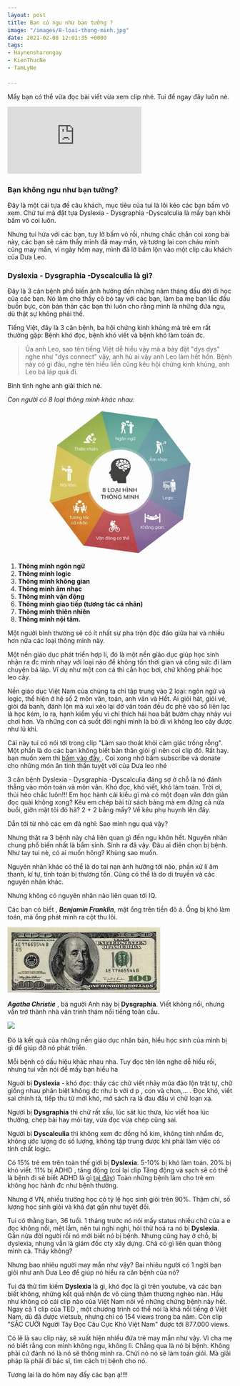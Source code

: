 ```yaml
---
layout: post
title: Bạn có ngu như bạn tưởng ?
image: "/images/8-loai-thong-minh.jpg"
date: 2021-02-08 12:01:35 +0000
tags:
- Haynensharengay
- KienThucNe
- TamLyNe

---
```

Mấy bạn có thể vừa đọc bài viết vừa xem clip nhé. Tui để ngay đây luôn nè.

<p><iframe src="https://www.youtube.com/embed/X0AoaItugvw" frameborder="0" allowfullscreen></iframe></p>

### Bạn không ngu như bạn tưởng?

Đây là một cái tựa đề câu khách, mục tiêu của tui là lôi kéo các bạn bấm vô xem. Chứ tui mà đặt tựa Dyslexia - Dysgraphia -Dyscalculia là mấy bạn khỏi bấm vô coi luôn.

Nhưng tui hứa với các bạn, tuy lỡ bấm vô rồi, nhưng chắc chắn coi xong bài này, các bạn sẽ cảm thấy mình đã may mắn, và tương lai con cháu mình cũng may mắn, vì ngày hôm nay, mình đã lỡ bấm lộn vào một clip câu khách của Dưa Leo.

### Dyslexia - Dysgraphia -Dyscalculia là gì?

Đây là 3 căn bệnh phổ biến ảnh hưởng đến những năm tháng đầu đời đi học của các bạn. Nó làm cho thầy cô bó tay với các bạn, làm ba mẹ bạn lắc đầu buồn bực, còn bản thân các bạn thì luôn cho rằng mình là những đứa ngu, dù thật sự không phải thế.

Tiếng Việt, đây là 3 căn bệnh, ba hội chứng kinh khủng mà trẻ em rất thường gặp: Bệnh khó đọc, bệnh khó viết và bệnh khó làm toán đc.

> Ủa anh Leo, sao tên tiếng Việt dễ hiểu vậy mà a bày đặt "dys dys" nghe như "dys connect" vậy, anh hù ai vậy anh Leo làm hết hồn. Bệnh này có gì đâu, nghe tên hiểu liền cũng kêu hội chứng kinh khủng, anh Leo bá láp quá đi.

Bình tĩnh nghe anh giải thích nè.

_Con người có 8 loại thông minh khác nhau:_

![](/images/8-loai-thong-minh.jpg)

1. **Thông minh ngôn ngữ**
2. **Thông minh logic**
3. **Thông minh không gian**
4. **Thông minh âm nhạc**
5. **Thông minh vận động**
6. **Thông minh giao tiếp (tương tác cá nhân)**
7. **Thông minh thiên nhiên**
8. **Thông minh nội tâm.**

Một người bình thường sẽ có ít nhất sự pha trộn độc đáo giữa hai và nhiều hơn nữa các loại thông minh này.

Một nền giáo dục phát triển hợp lí, đó là một nền giáo dục giúp học sinh nhận ra đc mình nhạy với loại nào để không tốn thời gian và công sức đi làm chuyện bá láp. Ví dụ như một con cá thì cần học bơi, chứ không phải học leo cây.

Nền giáo dục Việt Nam của chúng ta chỉ tập trung vào 2 loại: ngôn ngữ và logic, thể hiện ở hệ số 2 môn văn, toán, anh văn và Hết. Ai giỏi hát, giỏi vẻ, giỏi đá banh, đánh lộn mà xui xẻo lại dở văn toán đều đc phê vào sổ liên lạc là học kém, lo ra, hạnh kiểm yếu vì chỉ thích hái hoa bắt bướm chạy nhảy vui chơi hơn. Và những con cá suốt đời nghỉ mình là bỏ đi vì không leo cây được như lũ khỉ.

Cái này tui có nói tới trong clip "Làm sao thoát khỏi cảm giác trống rỗng". Một phần là do các bạn không biết bản thân giỏi gì nên coi clip đó. Rất hay. bạn muốn xem thì <a href="https://youtu.be/gA3NnZzS4cY?t=54" target="_blank"> bấm vào đây </a>. Coi xong nhớ bấm subscribe và donate cho những món ăn tinh thần tuyệt vời của Dưa leo nhé

3 căn bệnh Dyslexia - Dysgraphia -Dyscalculia đáng sợ ở chỗ là nó đánh thẳng vào môn toán và môn văn. Khó đọc, khó viết, khó làm toán. Trời ơi, thúi hẻo chắc luôn!!! Em học hành cái kiểu gì mà có một đoạn văn đơn giản đọc quài không xong? Kêu em chép bài từ sách bảng mà em đứng cả nửa buổi, giỡn mặt tôi đó hả? 2 + 2 bằng mấy? Về kêu phụ huynh lên đây.

Dẫn tới từ nhỏ các em đã nghĩ: Sao mình ngu quá vậy?

Nhưng thật ra 3 bệnh này chả liên quan gì đến ngu khôn hết. Nguyên nhân chung phổ biến nhất là bẩm sinh. Sinh ra đã vậy. Đâu ai điên chọn bị bệnh. Như tay tui nè, có ai muốn hông? Khùng sao muốn.

Nguyên nhân khác có thể là do tai nạn ảnh hưởng tới não, phần xử lí âm thanh, kí tự, tính toán bị thương tổn. Cũng có thể là do di truyền và các nguyên nhân khác.

Nhưng không có nguyên nhân nào liên quan tới IQ.

Các bạn có biết , **_Benjamin Franklin_**, mặt ổng trên tiền đô á. Ổng bị khó làm toán, mà ổng phát minh ra cột thu lôi.

![](/images/benjamin.jpg)

**_Agatha Christie_** , bà người Anh này bị **Dysgraphia**. Viết không nổi, nhưng vẫn trở thành nhà văn trinh thám nổi tiếng toàn cầu.

![](https://s3.amazonaws.com/photo.goodreads.com/misc/1442254182-1442254182_goodreads_misc.jpg)

Đó là kết quả của những nền giáo dục nhân bản, hiểu học sinh của mình bị gì để giúp đỡ nó phát triển.

Mỗi bệnh có dấu hiệu khác nhau nha. Tuy đọc tên lên nghe dễ hiểu rồi, nhưng tui vẫn nói để mấy bạn hiểu ha

Nguời bị **Dyslexia** - khó đọc: thấy các chữ viết nhảy múa đảo lộn trật tự, chữ giống nhau phân biệt không đc như b với d p , con và chon,... . Đọc khó, viết sai chính tả, tiếp thu từ mới khó, mở sách ra là đau đầu vì chữ loạn xạ.

Người bị **Dysgraphia** thì chữ rất xấu, lúc sát lúc thưa, lúc viết hoa lúc thường, chép bài hay mỏi tay, vừa đọc vừa chép cũng sai.

Người bị **Dyscalculia** thì không xem đc đồng hồ kim, không tính nhẩm đc, không ước lượng đc số lượng, không tập trung được khi phải làm việc có tính chất logic.

Có 15% trẻ em trên toàn thế giới bị **Dyslexia**. 5-10% bị khó làm toán. 20% bị khó viết. 11% bị ADHD , tăng động (coi lại clip Tăng động và sạch sẽ có thể là bệnh đi sẽ biết ADHD là gì <a href="https://www.youtube.com/watch?v=lUFVmlZC6oc" target="_blank"> tại đây</a>) Toàn những bệnh làm cho trẻ em không học hành đc như bệnh thường.

Nhưng ở VN, nhiều trường học có tỷ lệ học sinh giỏi trên 90%. Thậm chí, số lượng học sinh giỏi và khá đạt gần như tuyệt đối.

Tui có thằng bạn, 36 tuổi. 1 tháng trước nó nói mấy status nhiều chữ của a e đọc không nổi, mệt lắm, nên tui nghi nghi, hỏi thử hoá ra nó bị **Dyslexia**. Gần nửa đời người rồi nó mới biết nó bị bệnh. Nhưng cũng hay ở chỗ, bị dyslexia, nhưng vẫn là giám  đốc cty xây dựng. Chả có gì liên quan thông mình cả. Thấy không?

Nhưng bao nhiêu người may mắn như vậy? Bai nhiêu người có 1 ngời bạn giỏi như anh Dưa Leo để giúp nó hiểu ra căn bệnh của nó?

Tui đã thử tìm kiếm **Dyslexia** là gì, khó đọc là gì trên youtube, và các bạn biết không, những kết quả nhận đc vô cùng thảm thương nghèo nàn. Hầu như không có cái clip nào của Việt Nam nói về những chứng bệnh này hết. Ngay cả 1 clip của TED , một chương trình có thể nói là khá nổi tiếng ở Việt Nam, dù đã được vietsub, nhưng chỉ có 154 views trong ba năm. Còn clip "SẶC CƯỜI Người Tây Đọc Câu Cực Khó Việt Nam" được tới 877.000 views.

Có lẽ là sau clip này, sẽ xuất hiện nhiều đứa trẻ may mắn như vậy. Vì cha mẹ nó biết rằng con mình không ngu, không lì. Chẳng qua là nó bị bệnh. Không phải cứ đánh nó là nó sẽ thông minh ra. Chửi nó nó sẽ làm toán giỏi. Mà giải pháp là phải đi bác sĩ, tìm cách trị bệnh cho nó.

Tương lai là do hôm nay đấy các bạn ạ!!!!
